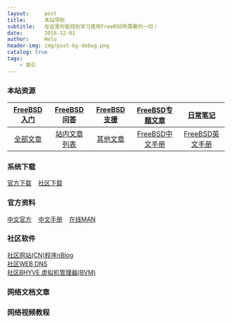 ```yaml
---
layout:     post
title:      本站导航
subtitle:   在这里你能找到学习使用FreeBSD所需要的一切！
date:       2016-12-01
author:     Helo
header-img: img/post-bg-debug.png
catalog: true
tags:
    - 索引
---
```

### 本站资源

[FreeBSD入门](https://chinafreebsd.org/2019/11/04/FreeBSD入门教程/) | [FreeBSD问答](https://chinafreebsd.org/2019/11/02/FreeBSD%E9%97%AE%E7%AD%94%E4%B8%93%E9%A2%98/) | [FreeBSD支援](https://chinafreebsd.org/2019/11/02/FreeBSD%E6%94%AF%E6%8F%B4%E5%88%97%E8%A1%A8/) | [FreeBSD专题文章](https://chinafreebsd.org/2019/11/02/%E6%96%87%E7%AB%A0%E7%B4%A2%E5%BC%95/#freebsd相关文章) | [日常笔记](https://chinafreebsd.org/2019/11/03/%E6%97%A5%E5%B8%B8%E7%AC%94%E8%AE%B0/)
:-: | :-: | :-: | :-: | :-:
[全部文章](https://chinafreebsd.org/tags/) | [站内文章列表](https://chinafreebsd.org/2019/11/02/%E6%96%87%E7%AB%A0%E7%B4%A2%E5%BC%95/) | [其他文章](https://chinafreebsd.org/2019/11/02/%E6%96%87%E7%AB%A0%E7%B4%A2%E5%BC%95/#站内其他文章) | [FreeBSD中文手册](https://chinafreebsd.org/htmls/handbook_zh/) | [FreeBSD英文手册](https://chinafreebsd.org/htmls/handbook_en/)|

### 系统下载
[官方下载]()&nbsp;&nbsp;&nbsp;&nbsp;[社区下载]()

### 官方资料
[中文官方](https://www.freebsd.org/zh_CN/)&nbsp;&nbsp;&nbsp;&nbsp;[中文手册](https://www.freebsd.org/doc/zh_CN/books/handbook/)&nbsp;&nbsp;&nbsp;&nbsp;[在线MAN](https://www.freebsd.org/cgi/man.cgi)

### 社区软件
[社区网站(CN)程序nBlog](http://chinafreebsd.cn/article/5b34a927caf07)  
[社区WEB DNS](http://chinafreebsd.cn/article/5b30ab8a28f81)  
[社区BHYVE 虚拟机管理器(BVM)](http://chinafreebsd.cn/article/5a68559bbfc60)



### 网络文档文章

### 网络视频教程

